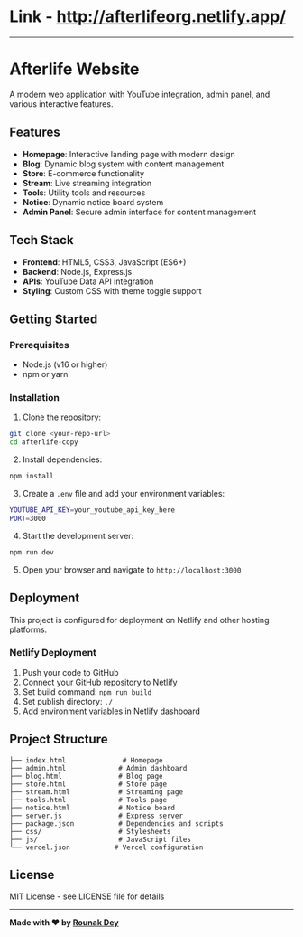 # Link - http://afterlifeorg.netlify.app/
---
# Afterlife Website

A modern web application with YouTube integration, admin panel, and various interactive features.

## Features

- **Homepage**: Interactive landing page with modern design
- **Blog**: Dynamic blog system with content management
- **Store**: E-commerce functionality
- **Stream**: Live streaming integration
- **Tools**: Utility tools and resources
- **Notice**: Dynamic notice board system
- **Admin Panel**: Secure admin interface for content management

## Tech Stack

- **Frontend**: HTML5, CSS3, JavaScript (ES6+)
- **Backend**: Node.js, Express.js
- **APIs**: YouTube Data API integration
- **Styling**: Custom CSS with theme toggle support

## Getting Started

### Prerequisites

- Node.js (v16 or higher)
- npm or yarn

### Installation

1. Clone the repository:
```bash
git clone <your-repo-url>
cd afterlife-copy
```

2. Install dependencies:
```bash
npm install
```

3. Create a `.env` file and add your environment variables:
```bash
YOUTUBE_API_KEY=your_youtube_api_key_here
PORT=3000
```

4. Start the development server:
```bash
npm run dev
```

5. Open your browser and navigate to `http://localhost:3000`

## Deployment

This project is configured for deployment on Netlify and other hosting platforms.

### Netlify Deployment

1. Push your code to GitHub
2. Connect your GitHub repository to Netlify
3. Set build command: `npm run build`
4. Set publish directory: `./`
5. Add environment variables in Netlify dashboard

## Project Structure

```
├── index.html              # Homepage
├── admin.html             # Admin dashboard
├── blog.html              # Blog page
├── store.html             # Store page
├── stream.html            # Streaming page
├── tools.html             # Tools page
├── notice.html            # Notice board
├── server.js              # Express server
├── package.json           # Dependencies and scripts
├── css/                   # Stylesheets
├── js/                    # JavaScript files
└── vercel.json           # Vercel configuration
```

## License

MIT License - see LICENSE file for details

---

**Made with ❤️ by [Rounak Dey](https://github.com/rounakdey2003)**
